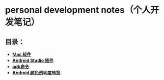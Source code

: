 # personal development notes（个人开发笔记）
## 目录：
* [**Mac 软件**](https://github.com/ListenerGao/personal-development/blob/main/Mac%20Software.md)
* [**Android Studio 插件**](https://github.com/ListenerGao/personal-development/blob/main/Android%20Studio%20Plugins.md)
* [**adb命令**](https://github.com/ListenerGao/personal-development/blob/main/adb%E5%91%BD%E4%BB%A4.md)
* [**Android 颜色透明度转换**](https://github.com/ListenerGao/personal-development/blob/main/Android%20%E9%A2%9C%E8%89%B2%E9%80%8F%E6%98%8E%E5%BA%A6%E8%BD%AC%E6%8D%A2.md)